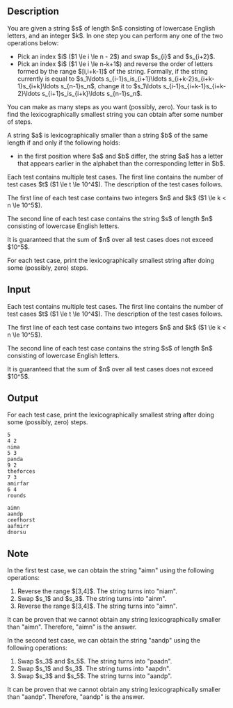 ## Description

<div><p>You are given a string $s$ of length $n$ consisting of lowercase English letters, and an integer $k$. In one step you can perform <span class="tex-font-style-bf">any one</span> of the two operations below:</p><ul> <li> Pick an index $i$ ($1 \le i \le n - 2$) and swap $s_{i}$ and $s_{i+2}$. </li><li> Pick an index $i$ ($1 \le i \le n-k+1$) and reverse the order of letters formed by the range $[i,i+k-1]$ of the string. Formally, if the string currently is equal to $s_1\ldots s_{i-1}s_is_{i+1}\ldots s_{i+k-2}s_{i+k-1}s_{i+k}\ldots s_{n-1}s_n$, change it to $s_1\ldots s_{i-1}s_{i+k-1}s_{i+k-2}\ldots s_{i+1}s_is_{i+k}\ldots s_{n-1}s_n$. </li></ul><p>You can make as many steps as you want (possibly, zero). Your task is to find the lexicographically <span class="tex-font-style-bf">smallest</span> string you can obtain after some number of steps. </p><p>A string $a$ is lexicographically smaller than a string $b$ of the same length if and only if the following holds: </p><ul> <li> in the first position where $a$ and $b$ differ, the string $a$ has a letter that appears earlier in the alphabet than the corresponding letter in $b$. </li></ul></div><div class="input-specification"><p>Each test contains multiple test cases. The first line contains the number of test cases $t$ ($1 \le t \le 10^4$). The description of the test cases follows.</p><p>The first line of each test case contains two integers $n$ and $k$ ($1 \le k &lt; n \le 10^5$).</p><p>The second line of each test case contains the string $s$ of length $n$ consisting of lowercase English letters.</p><p>It is guaranteed that the sum of $n$ over all test cases does not exceed $10^5$.</p></div><div class="output-specification"><p>For each test case, print the lexicographically <span class="tex-font-style-bf">smallest</span> string after doing some (possibly, zero) steps.</p></div>

## Input

<p>Each test contains multiple test cases. The first line contains the number of test cases $t$ ($1 \le t \le 10^4$). The description of the test cases follows.</p><p>The first line of each test case contains two integers $n$ and $k$ ($1 \le k &lt; n \le 10^5$).</p><p>The second line of each test case contains the string $s$ of length $n$ consisting of lowercase English letters.</p><p>It is guaranteed that the sum of $n$ over all test cases does not exceed $10^5$.</p>

## Output

<p>For each test case, print the lexicographically <span class="tex-font-style-bf">smallest</span> string after doing some (possibly, zero) steps.</p>





```input1|2,3,6,7,10,11
5
4 2
nima
5 3
panda
9 2
theforces
7 3
amirfar
6 4
rounds
```




```output1
aimn
aandp
ceefhorst
aafmirr
dnorsu
```



## Note

<p>In the first test case, we can obtain the string "<span class="tex-font-style-tt">aimn</span>" using the following operations:</p><ol> <li> Reverse the range $[3,4]$. The string turns into "<span class="tex-font-style-tt">niam</span>". </li><li> Swap $s_1$ and $s_3$. The string turns into "<span class="tex-font-style-tt">ainm</span>". </li><li> Reverse the range $[3,4]$. The string turns into "<span class="tex-font-style-tt">aimn</span>". </li></ol><p>It can be proven that we cannot obtain any string lexicographically smaller than "<span class="tex-font-style-tt">aimn</span>". Therefore, "<span class="tex-font-style-tt">aimn</span>" is the answer.</p><p>In the second test case, we can obtain the string "<span class="tex-font-style-tt">aandp</span>" using the following operations:</p><ol> <li> Swap $s_3$ and $s_5$. The string turns into "<span class="tex-font-style-tt">paadn</span>". </li><li> Swap $s_1$ and $s_3$. The string turns into "<span class="tex-font-style-tt">aapdn</span>". </li><li> Swap $s_3$ and $s_5$. The string turns into "<span class="tex-font-style-tt">aandp</span>". </li></ol><p>It can be proven that we cannot obtain any string lexicographically smaller than "<span class="tex-font-style-tt">aandp</span>". Therefore, "<span class="tex-font-style-tt">aandp</span>" is the answer.</p>
